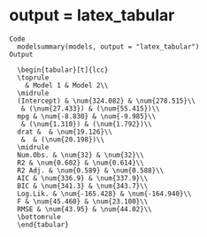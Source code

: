 # output = latex_tabular

    Code
      modelsummary(models, output = "latex_tabular")
    Output
      
      \begin{tabular}[t]{lcc}
      \toprule
        & Model 1 & Model 2\\
      \midrule
      (Intercept) & \num{324.082} & \num{278.515}\\
       & (\num{27.433}) & (\num{55.415})\\
      mpg & \num{-8.830} & \num{-9.985}\\
       & (\num{1.310}) & (\num{1.792})\\
      drat &  & \num{19.126}\\
       &  & (\num{20.198})\\
      \midrule
      Num.Obs. & \num{32} & \num{32}\\
      R2 & \num{0.602} & \num{0.614}\\
      R2 Adj. & \num{0.589} & \num{0.588}\\
      AIC & \num{336.9} & \num{337.9}\\
      BIC & \num{341.3} & \num{343.7}\\
      Log.Lik. & \num{-165.428} & \num{-164.940}\\
      F & \num{45.460} & \num{23.100}\\
      RMSE & \num{43.95} & \num{44.02}\\
      \bottomrule
      \end{tabular}

